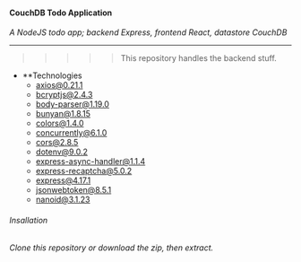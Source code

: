 #### CouchDB Todo Application

_A NodeJS todo app; backend Express, frontend React, datastore CouchDB_

---

> > > > > This repository handles the backend stuff.

- \*\*Technologies
  - axios@0.21.1
  - bcryptjs@2.4.3
  - body-parser@1.19.0
  - bunyan@1.8.15
  - colors@1.4.0
  - concurrently@6.1.0
  - cors@2.8.5
  - dotenv@9.0.2
  - express-async-handler@1.1.4
  - express-recaptcha@5.0.2
  - express@4.17.1
  - jsonwebtoken@8.5.1
  - nanoid@3.1.23

###### Insallation

_Clone this repository or download the zip, then extract._
